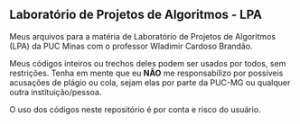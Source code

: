 ## Laboratório de Projetos de Algoritmos - LPA

Meus arquivos para a matéria de Laboratório de Projetos de Algoritmos (LPA) da PUC Minas com o professor Wladimir Cardoso Brandão.

Meus códigos inteiros ou trechos deles podem ser usados por todos, sem restrições. Tenha em mente que eu **NÃO** me responsabilizo por possíveis acusações de plágio ou cola, sejam elas por parte da PUC-MG ou qualquer outra instituição/pessoa.

O uso dos códigos neste repositório é por conta e risco do usuário.
